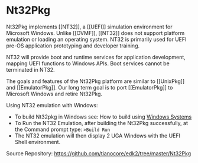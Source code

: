 # Nt32Pkg

Nt32Pkg implements [[NT32]], a [[UEFI]] simulation environment for Microsoft Windows. Unlike [[OVMF]], [[NT32]] does not support platform emulation or loading an operating system. NT32 is primarily used for UEFI pre-OS application prototyping and developer training.

NT32 will provide boot and runtime services for application development, mapping UEFI functions to Windows APIs. Boot services cannot be terminated in NT32.

The goals and features of the Nt32Pkg platform are similar to [[UnixPkg]] and [[EmulatorPkg]]. Our long term goal is to port [[EmulatorPkg]] to Microsoft Windows and retire Nt32Pkg.

Using NT32 emulation with Windows:
* To build Nt32pkg in Windows see: How to build using [Windows Systems]( Windows-systems#build)
* To Run the NT32 Emulation, after building the Nt32Pkg successfully, at the Command prompt type: `>Build Run`
* The NT32 emulation will then display 2 UGA Windows with the UEFI Shell environment.

Source Repository: https://github.com/tianocore/edk2/tree/master/Nt32Pkg 
